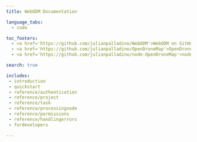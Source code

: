 ```yaml
---
title: WebODM Documentation

language_tabs:
  - code

toc_footers:
  - <a href='https://github.com/julianpalladino/WebODM'>WebODM on GitHub</a>
  - <a href='https://github.com/julianpalladino/OpenDroneMap'>OpenDroneMap on GitHub</a>
  - <a href='https://github.com/julianpalladino/node-OpenDroneMap'>node-OpenDroneMap on GitHub</a>

search: true

includes:
 - introduction
 - quickstart
 - reference/authentication
 - reference/project
 - reference/task
 - reference/processingnode
 - reference/permissions
 - reference/handlingerrors
 - fordevelopers

---
```

